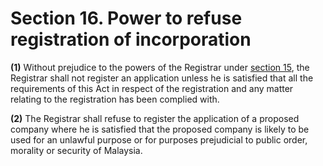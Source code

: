 # Section 16. Power to refuse registration of incorporation

**\(1\)** Without prejudice to the powers of the Registrar under [section 15](section-15.-registration-for-incorporation.md), the Registrar shall not register an application unless he is satisfied that all the requirements of this Act in respect of the registration and any matter relating to the registration has been complied with.

**\(2\)** The Registrar shall refuse to register the application of a proposed company where he is satisfied that the proposed company is likely to be used for an unlawful purpose or for purposes prejudicial to public order, morality or security of Malaysia.

